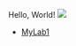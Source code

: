 Hello, World!
![](https://commonmark.org/help/images/favicon.png)
* [MyLab1](https://igiotto12.github.io/cse15l-lab-reports/lab1.html)
